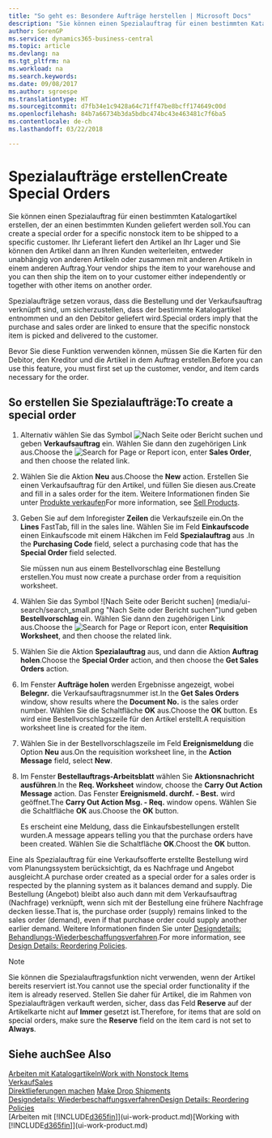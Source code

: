 ```yaml
---
title: "So geht es: Besondere Aufträge herstellen | Microsoft Docs"
description: "Sie können einen Spezialauftrag für einen bestimmten Katalogartikel erstellen, der an einen bestimmten Kunden geliefert werden soll. Ihr Lieferant liefert den Artikel an Ihr Lager und Sie können den Artikel dann an Ihren Kunden weiterleiten, entweder unabhängig von anderen Artikeln oder zusammen mit anderen Artikeln in einem anderen Auftrag."
author: SorenGP
ms.service: dynamics365-business-central
ms.topic: article
ms.devlang: na
ms.tgt_pltfrm: na
ms.workload: na
ms.search.keywords: 
ms.date: 09/08/2017
ms.author: sgroespe
ms.translationtype: HT
ms.sourcegitcommit: d7fb34e1c9428a64c71ff47be8bcff174649c00d
ms.openlocfilehash: 84b7a66734b3da5bdbc474bc43e463481c7f6ba5
ms.contentlocale: de-ch
ms.lasthandoff: 03/22/2018

---
```

# <a name="create-special-orders"></a><span data-ttu-id="07e02-104">Spezialaufträge erstellen</span><span class="sxs-lookup"><span data-stu-id="07e02-104">Create Special Orders</span></span>
<span data-ttu-id="07e02-105">Sie können einen Spezialauftrag für einen bestimmten Katalogartikel erstellen, der an einen bestimmten Kunden geliefert werden soll.</span><span class="sxs-lookup"><span data-stu-id="07e02-105">You can create a special order for a specific nonstock item to be shipped to a specific customer.</span></span> <span data-ttu-id="07e02-106">Ihr Lieferant liefert den Artikel an Ihr Lager und Sie können den Artikel dann an Ihren Kunden weiterleiten, entweder unabhängig von anderen Artikeln oder zusammen mit anderen Artikeln in einem anderen Auftrag.</span><span class="sxs-lookup"><span data-stu-id="07e02-106">Your vendor ships the item to your warehouse and you can then ship the item on to your customer either independently or together with other items on another order.</span></span>  

<span data-ttu-id="07e02-107">Spezialaufträge setzen voraus, dass die Bestellung und der Verkaufsauftrag verknüpft sind, um sicherzustellen, dass der bestimmte Katalogartikel entnommen und an den Debitor geliefert wird.</span><span class="sxs-lookup"><span data-stu-id="07e02-107">Special orders imply that the purchase and sales order are linked to ensure that the specific nonstock item is picked and delivered to the customer.</span></span>  

<span data-ttu-id="07e02-108">Bevor Sie diese Funktion verwenden können, müssen Sie die Karten für den Debitor, den Kreditor und die Artikel in dem Auftrag erstellen.</span><span class="sxs-lookup"><span data-stu-id="07e02-108">Before you can use this feature, you must first set up the customer, vendor, and item cards necessary for the order.</span></span>  

## <a name="to-create-a-special-order"></a><span data-ttu-id="07e02-109">So erstellen Sie Spezialaufträge:</span><span class="sxs-lookup"><span data-stu-id="07e02-109">To create a special order</span></span>  
1.  <span data-ttu-id="07e02-110">Alternativ wählen Sie das Symbol ![Nach Seite oder Bericht suchen](media/ui-search/search_small.png "Nach Seite oder Bericht suchen") und geben **Verkaufsauftrag** ein. Wählen Sie dann den zugehörigen Link aus.</span><span class="sxs-lookup"><span data-stu-id="07e02-110">Choose the ![Search for Page or Report](media/ui-search/search_small.png "Search for Page or Report icon") icon, enter **Sales Order**, and then choose the related link.</span></span>  
2. <span data-ttu-id="07e02-111">Wählen Sie die Aktion **Neu** aus.</span><span class="sxs-lookup"><span data-stu-id="07e02-111">Choose the **New** action.</span></span> <span data-ttu-id="07e02-112">Erstellen Sie einen  Verkaufsauftrag für den Artikel, und füllen Sie diesen aus.</span><span class="sxs-lookup"><span data-stu-id="07e02-112">Create and fill in a  sales order for the item.</span></span> <span data-ttu-id="07e02-113">Weitere Informationen finden Sie unter [Produkte verkaufen](sales-how-sell-products.md)</span><span class="sxs-lookup"><span data-stu-id="07e02-113">For more information, see [Sell Products](sales-how-sell-products.md).</span></span>
3.  <span data-ttu-id="07e02-114">Geben Sie auf dem Inforegister **Zeilen** die Verkaufszeile ein.</span><span class="sxs-lookup"><span data-stu-id="07e02-114">On the **Lines** FastTab, fill in the sales line.</span></span> <span data-ttu-id="07e02-115">Wählen Sie im Feld **Einkaufscode** einen Einkaufscode mit einem Häkchen im Feld **Spezialauftrag** aus .</span><span class="sxs-lookup"><span data-stu-id="07e02-115">In the **Purchasing Code** field, select a purchasing code that has the **Special Order** field selected.</span></span>

    <span data-ttu-id="07e02-116">Sie müssen nun aus einem Bestellvorschlag eine Bestellung erstellen.</span><span class="sxs-lookup"><span data-stu-id="07e02-116">You must now create a purchase order from a requisition worksheet.</span></span>  
4. <span data-ttu-id="07e02-117">Wählen Sie das Symbol ![Nach Seite oder Bericht suchen] (media/ui-search/search_small.png "Nach Seite oder Bericht suchen")und geben **Bestellvorschlag** ein. Wählen Sie dann den zugehörigen Link aus.</span><span class="sxs-lookup"><span data-stu-id="07e02-117">Choose the ![Search for Page or Report](media/ui-search/search_small.png "Search for Page or Report icon") icon, enter **Requisition Worksheet**, and then choose the related link.</span></span>  
5. <span data-ttu-id="07e02-118">Wählen Sie die Aktion **Spezialauftrag** aus, und dann die Aktion **Auftrag holen**.</span><span class="sxs-lookup"><span data-stu-id="07e02-118">Choose the **Special Order** action, and then choose the **Get Sales Orders** action.</span></span>  
6.  <span data-ttu-id="07e02-119">Im Fenster **Aufträge holen** werden Ergebnisse angezeigt, wobei **Belegnr.** die Verkaufsauftragsnummer ist.</span><span class="sxs-lookup"><span data-stu-id="07e02-119">In the **Get Sales Orders** window, show results where the **Document No.** is the sales order number.</span></span> <span data-ttu-id="07e02-120">Wählen Sie die Schaltfläche **OK** aus.</span><span class="sxs-lookup"><span data-stu-id="07e02-120">Choose the **OK** button.</span></span> <span data-ttu-id="07e02-121">Es wird eine Bestellvorschlagszeile für den Artikel erstellt.</span><span class="sxs-lookup"><span data-stu-id="07e02-121">A requisition worksheet line is created for the item.</span></span>  
7.  <span data-ttu-id="07e02-122">Wählen Sie in der Bestellvorschlagszeile im Feld **Ereignismeldung** die Option **Neu** aus.</span><span class="sxs-lookup"><span data-stu-id="07e02-122">On the requisition worksheet line, in the **Action Message** field, select **New**.</span></span>  
8.  <span data-ttu-id="07e02-123">Im Fenster **Bestellauftrags-Arbeitsblatt** wählen Sie **Aktionsnachricht ausführen**.</span><span class="sxs-lookup"><span data-stu-id="07e02-123">In the **Req. Worksheet** window, choose the **Carry Out Action Message** action.</span></span> <span data-ttu-id="07e02-124">Das Fenster **Ereignismeld. durchf. - Best.** wird geöffnet.</span><span class="sxs-lookup"><span data-stu-id="07e02-124">The **Carry Out Action Msg. - Req.** window opens.</span></span> <span data-ttu-id="07e02-125">Wählen Sie die Schaltfläche **OK** aus.</span><span class="sxs-lookup"><span data-stu-id="07e02-125">Choose the **OK** button.</span></span>  

    <span data-ttu-id="07e02-126">Es erscheint eine Meldung, dass die Einkaufsbestellungen erstellt wurden.</span><span class="sxs-lookup"><span data-stu-id="07e02-126">A message appears telling you that the purchase orders have been created.</span></span> <span data-ttu-id="07e02-127">Wählen Sie die Schaltfläche **OK**.</span><span class="sxs-lookup"><span data-stu-id="07e02-127">Choost the **OK** button.</span></span>  

<span data-ttu-id="07e02-128">Eine als Spezialauftrag für eine Verkaufsofferte erstellte Bestellung wird vom Planungssystem berücksichtigt, da es Nachfrage und Angebot ausgleicht.</span><span class="sxs-lookup"><span data-stu-id="07e02-128">A purchase order created as a special order for a sales order is respected by the planning system as it balances demand and supply.</span></span> <span data-ttu-id="07e02-129">Die Bestellung (Angebot) bleibt also auch dann mit dem Verkaufsauftrag (Nachfrage) verknüpft, wenn sich mit der Bestellung eine frühere Nachfrage decken liesse.</span><span class="sxs-lookup"><span data-stu-id="07e02-129">That is, the purchase order (supply) remains linked to the sales order (demand), even if that purchase order could supply another earlier demand.</span></span> <span data-ttu-id="07e02-130">Weitere Informationen finden Sie unter [Designdetails: Behandlungs-Wiederbeschaffungsverfahren](design-details-reservation-order-tracking-and-action-messaging.md).</span><span class="sxs-lookup"><span data-stu-id="07e02-130">For more information, see [Design Details: Reordering Policies](design-details-reservation-order-tracking-and-action-messaging.md).</span></span>  

> [!NOTE]  
>  <span data-ttu-id="07e02-131">Sie können die Spezialauftragsfunktion nicht verwenden, wenn der Artikel bereits reserviert ist.</span><span class="sxs-lookup"><span data-stu-id="07e02-131">You cannot use the special order functionality if the item is already reserved.</span></span> <span data-ttu-id="07e02-132">Stellen Sie daher für Artikel, die im Rahmen von Spezialaufträgen verkauft werden, sicher, dass das Feld **Reserve** auf der Artikelkarte nicht auf **Immer** gesetzt ist.</span><span class="sxs-lookup"><span data-stu-id="07e02-132">Therefore, for items that are sold on special orders, make sure the **Reserve** field on the item card is not set to **Always**.</span></span>  

## <a name="see-also"></a><span data-ttu-id="07e02-133">Siehe auch</span><span class="sxs-lookup"><span data-stu-id="07e02-133">See Also</span></span>  
[<span data-ttu-id="07e02-134">Arbeiten mit Katalogartikeln</span><span class="sxs-lookup"><span data-stu-id="07e02-134">Work with Nonstock Items</span></span>](inventory-how-work-nonstock-items.md)  
[<span data-ttu-id="07e02-135">Verkauf</span><span class="sxs-lookup"><span data-stu-id="07e02-135">Sales</span></span>](sales-manage-sales.md)  
<span data-ttu-id="07e02-136">[Direktlieferungen machen](sales-how-drop-shipment.md) </span><span class="sxs-lookup"><span data-stu-id="07e02-136">[Make Drop Shipments](sales-how-drop-shipment.md) </span></span>  
[<span data-ttu-id="07e02-137">Designdetails: Wiederbeschaffungsverfahren</span><span class="sxs-lookup"><span data-stu-id="07e02-137">Design Details: Reordering Policies</span></span>](design-details-reservation-order-tracking-and-action-messaging.md)  
<span data-ttu-id="07e02-138">[Arbeiten mit [!INCLUDE[d365fin](includes/d365fin_md.md)]](ui-work-product.md)</span><span class="sxs-lookup"><span data-stu-id="07e02-138">[Working with [!INCLUDE[d365fin](includes/d365fin_md.md)]](ui-work-product.md)</span></span>


